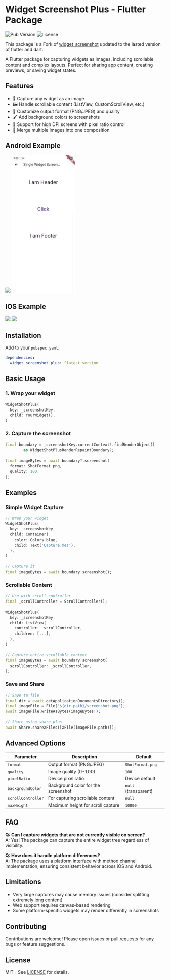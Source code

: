 # Widget Screenshot Plus - Flutter Package

![Pub Version](https://img.shields.io/pub/v/widget_screenshot_plus)
![License](https://img.shields.io/badge/license-MIT-blue)

This package is a Fork of [widget_screenshot](https://pub.dev/packages/widget_screenshot)
updated to the lasted version of flutter and dart.

A Flutter package for capturing widgets as images, 
including scrollable content and complex layouts. Perfect for sharing app content, creating previews, 
or saving widget states.

## Features

- 📸 Capture any widget as an image
- 🖼️ Handle scrollable content (ListView, CustomScrollView, etc.)
- 🎨 Customize output format (PNG/JPEG) and quality
- 🖌️ Add background colors to screenshots
- 📱 Support for high DPI screens with pixel ratio control
- 🧩 Merge multiple images into one composition

## Android Example
<img src="media_doc/list_scroll_android.gif" width="200">
<img src="media_doc/single_widget_android.gif" width="200">

## IOS Example
<img src="media_doc/list_scroll_ios.gif" width="200"> 
<img src="media_doc/single_widget_ios.gif" width="200">

## Installation

Add to your `pubspec.yaml`:

```yaml
dependencies:
  widget_screenshot_plus: ^latest_version
```

## Basic Usage

### 1. Wrap your widget

```dart
WidgetShotPlus(
  key: _screenshotKey,
  child: YourWidget(),
)
```

### 2. Capture the screenshot

```dart
final boundary = _screenshotKey.currentContext?.findRenderObject()
        as WidgetShotPlusRenderRepaintBoundary?;

final imageBytes = await boundary?.screenshot(
  format: ShotFormat.png,
  quality: 100,
);
```

## Examples

### Simple Widget Capture

```dart
// Wrap your widget
WidgetShotPlus(
  key: _screenshotKey,
  child: Container(
    color: Colors.blue,
    child: Text('Capture me!'),
  ),
)

// Capture it
final imageBytes = await boundary.screenshot();
```

### Scrollable Content

```dart
// Use with scroll controller
final _scrollController = ScrollController();

WidgetShotPlus(
  key: _screenshotKey,
  child: ListView(
    controller: _scrollController,
    children: [...],
  ),
)

// Capture entire scrollable content
final imageBytes = await boundary.screenshot(
  scrollController: _scrollController,
);
```

### Save and Share

```dart
// Save to file
final dir = await getApplicationDocumentsDirectory();
final imageFile = File('${dir.path}/screenshot.png');
await imageFile.writeAsBytes(imageBytes!);

// Share using share_plus
await Share.shareXFiles([XFile(imageFile.path)]);
```

## Advanced Options

| Parameter         | Description                          | Default       |
|-------------------|--------------------------------------|---------------|
| `format`          | Output format (PNG/JPEG)             | `ShotFormat.png` |
| `quality`         | Image quality (0-100)                | `100`         |
| `pixelRatio`      | Device pixel ratio                   | Device default|
| `backgroundColor` | Background color for the screenshot  | `null` (transparent) |
| `scrollController`| For capturing scrollable content     | `null`        |
| `maxHeight`       | Maximum height for scroll capture    | `10000`       |

## FAQ

**Q: Can I capture widgets that are not currently visible on screen?**  
A: Yes! The package can capture the entire widget tree regardless of visibility.

**Q: How does it handle platform differences?**  
A: The package uses a platform interface with method channel implementation, ensuring consistent behavior across iOS and Android.


## Limitations

- Very large captures may cause memory issues (consider splitting extremely long content)
- Web support requires canvas-based rendering
- Some platform-specific widgets may render differently in screenshots

## Contributing

Contributions are welcome! Please open issues or pull requests for any bugs or feature suggestions.

## License

MIT - See [LICENSE](LICENSE) for details.